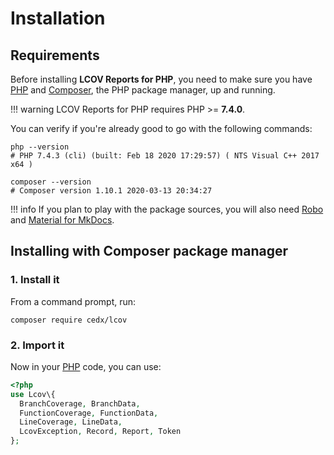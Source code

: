 # Installation

## Requirements
Before installing **LCOV Reports for PHP**, you need to make sure you have [PHP](https://www.php.net)
and [Composer](https://getcomposer.org), the PHP package manager, up and running.

!!! warning
    LCOV Reports for PHP requires PHP >= **7.4.0**.

You can verify if you're already good to go with the following commands:

```shell
php --version
# PHP 7.4.3 (cli) (built: Feb 18 2020 17:29:57) ( NTS Visual C++ 2017 x64 )

composer --version
# Composer version 1.10.1 2020-03-13 20:34:27
```

!!! info
    If you plan to play with the package sources, you will also need
    [Robo](https://robo.li) and [Material for MkDocs](https://squidfunk.github.io/mkdocs-material).

## Installing with Composer package manager

### 1. Install it
From a command prompt, run:

```shell
composer require cedx/lcov
```

### 2. Import it
Now in your [PHP](https://www.php.net) code, you can use:

```php
<?php
use Lcov\{
  BranchCoverage, BranchData,
  FunctionCoverage, FunctionData,
  LineCoverage, LineData,
  LcovException, Record, Report, Token
};
```
